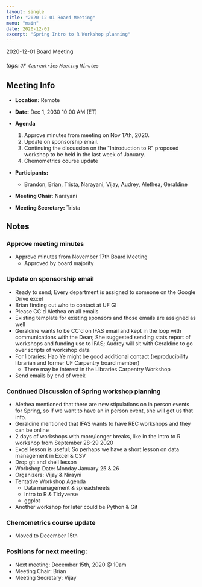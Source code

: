 ```yaml
---
layout: single
title: "2020-12-01 Board Meeting"
menu: "main"
date: 2020-12-01
excerpt: "Spring Intro to R Workshop planning"
---
```


2020-12-01 Board Meeting


###### tags: `UF Caprentries` `Meeting` `Minutes`

## Meeting Info
- **Location:** Remote
- **Date:** Dec 1, 2030 10:00 AM (ET)
- **Agenda**
    1. Approve minutes from meeting on Nov 17th, 2020. 
    2. Update on sponsorship email. 
    3. Continuing the discussion on the "Introduction to R" proposed workshop to be held in the last week of January. 
    4. Chemometrics course update

- **Participants:**
    - Brandon, Brian, Trista, Narayani, Vijay, Audrey, Alethea, Geraldine

- **Meeting Chair:** Narayani
- **Meeting Secretary:** Trista



## Notes 
<!-- Other important details discussed during the meeting can be entered here. -->
### Approve meeting minutes
- Approve minutes from November 17th Board Meeting
    - Approved by board majority

### Update on sponsorship email
- Ready to send; Every department is assigned to someone on the Google Drive excel
- Brian finding out who to contact at UF GI
- Please CC'd Alethea on all emails
- Existing template for existing sponsors and those emails are assigned as well
- Geraldine wants to be CC'd on IFAS email and kept in the loop with communications with the Dean; She suggested sending stats report of workshops and funding use to IFAS; Audrey will sit with Geraldine to go over scripts of workshop data
- For libraries: Hao Ye might be good additional contact (reproducibility librarian and former UF Carpentry board member)
    - There may be interest in the Libraries Carpentry Workshop
- Send emails by end of week

### Continued Discussion of Spring workshop planning
- Alethea mentioned that there are new stipulations on in person events for Spring, so if we want to have an in person event, she will get us that info.
- Geraldine mentioned that IFAS wants to have REC workshops and they can be online
- 2 days of workshops with more/longer breaks, like in the Intro to R workshop from September 28-29 2020
- Excel lesson is useful; So perhaps we have a short lesson on data management in Excel & CSV 
- Drop git and shell lesson
- Workshop Date: Monday January 25 & 26
- Organizers: Vijay & Nirayni
- Tentative Workshop Agenda
    - Data management & spreadsheets
    - Intro to R & Tidyverse
    - ggplot
- Another workshop for later could be Python & Git

### Chemometrics course update
- Moved to December 15th

### Positions for next meeting:
- Next meeting: December 15th, 2020 @ 10am
- Meeting Chair: Brian
- Meeting Secretary: Vijay
